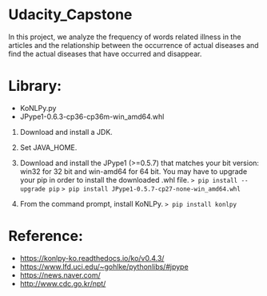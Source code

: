# Udacity_Capstone

In this project, we analyze the frequency of words related illness in the articles and the relationship between the occurrence of actual diseases and find the actual diseases that have occurred and disappear.

# Library:
 - KoNLPy.py
 - JPype1-0.6.3-cp36-cp36m-win_amd64.whl

 1. Download and install a JDK.

 2. Set JAVA_HOME.

 3. Download and install the JPype1 (>=0.5.7) that matches your bit version: win32  for 32 bit and win-amd64 for 64 bit. You may have to upgrade your pip in order to install the downloaded .whl file.
 `> pip install --upgrade pip`
 `> pip install JPype1-0.5.7-cp27-none-win_amd64.whl`

 4. From the command prompt, install KoNLPy.
 `> pip install konlpy`

# Reference:
 - https://konlpy-ko.readthedocs.io/ko/v0.4.3/
 - https://www.lfd.uci.edu/~gohlke/pythonlibs/#jpype
 - https://news.naver.com/
 - http://www.cdc.go.kr/npt/
